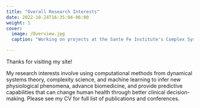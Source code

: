 ```yaml
---
title: "Overall Research Interests"
date: 2022-10-24T16:35:04-06:00
weight: 1
cover:
  image: /Overview.jpg
  caption: "Working on projects at the Sante Fe Institute's Complex Systems Summer School"

---
```

Thanks for visiting my site! 

My research interests involve using computational methods from dynamical systems theory, complexity science, and machine learning to infer new physiological phenomena, advance biomedicine, and provide predictive capabilities that can change human health through better clinical decision-making. Please see my CV for full list of publications and conferences. 